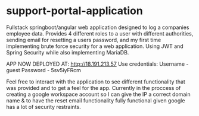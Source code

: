 # support-portal-application
Fullstack springboot/angular web application designed to log a companies employee data. Provides 4 different roles to a user with different authorities, sending email for resetting a users password, and my first time implementing brute force security for a web application. Using JWT and Spring Security while also implementing MariaDB.

APP NOW DEPLOYED AT: http://18.191.213.57
Use credentials:
Username - guest
Password - 5sv5iyFRcm

Feel free to interact with the application to see different functionality that was provided and to get a feel for the app. Currently in the proccess of creating a google workspace account so I can give the IP a correct domain name & to have the reset email functionality fully functional given google has a lot of security restraints.
